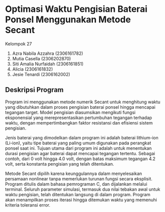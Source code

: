 # Optimasi Waktu Pengisian Baterai Ponsel Menggunakan Metode Secant

Kelompok 27
1. Azra Nabila Azzahra (2306161782)
2. Mutia Casella (2306202870) 
3. Siti Amalia Nurfaidah (2306161851)
4. Alicia (2306161832)
5. Jesie Tenardi (2306162002)

## Deskripsi Program

Program ini menggunakan metode numerik Secant untuk menghitung waktu yang dibutuhkan dalam proses pengisian baterai ponsel hingga mencapai tegangan target. Model pengisian diasumsikan mengikuti fungsi eksponensial yang merepresentasikan pertumbuhan tegangan terhadap waktu, dengan mempertimbangkan faktor resistansi dan efisiensi sistem pengisian.

Jenis baterai yang dimodelkan dalam program ini adalah baterai lithium-ion (Li-ion), yaitu tipe baterai yang paling umum digunakan pada perangkat ponsel saat ini. Tujuan utama dari program ini adalah untuk menentukan durasi pengisian agar baterai dapat mencapai tegangan tertentu. Sebagai contoh, dari 0 volt hingga 4.0 volt, dengan batas maksimum tegangan 4.2 volt, serta konstanta pengisian yang telah ditentukan.

Metode Secant dipilih karena keunggulannya dalam menyelesaikan persamaan nonlinear tanpa memerlukan turunan fungsi secara eksplisit. Program ditulis dalam bahasa pemrograman C, dan dijalankan melalui terminal. Seluruh parameter simulasi, termasuk dua nilai tebakan awal untuk waktu pengisian, telah ditentukan langsung di dalam program. Program akan menampilkan proses iterasi hingga ditemukan waktu yang memenuhi kriteria toleransi error.